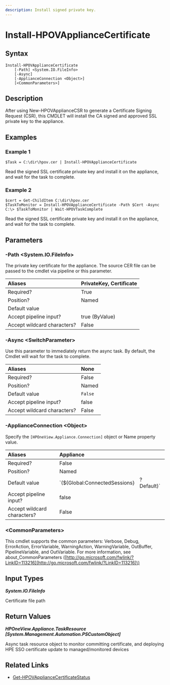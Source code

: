 ```yaml
---
description: Install signed private key.
---
```


# Install-HPOVApplianceCertificate

## Syntax

```text
Install-HPOVApplianceCertificate
    [-Path] <System.IO.FileInfo>
    [-Async]
    [-ApplianceConnection <Object>]
    [<CommonParameters>]
```

## Description

After using New-HPOVApplianceCSR to generate a Certificate Signing Request \(CSR\), this CMDLET will install the CA signed and approved SSL private key to the appliance.

## Examples

### Example 1

```text
$Task = C:\dir\hpov.cer | Install-HPOVApplianceCertificate
```

Read the signed SSL certificate private key and install it on the appliance, and wait for the task to complete.

### Example 2

```text
$cert = Get-ChildItem C:\dir\hpov.cer 
$TaskToMonitor = Install-HPOVApplianceCertificate -Path $Cert -Async
C:\> $TaskToMonitor | Wait-HPOVTaskComplete
```

Read the signed SSL certificate private key and install it on the appliance, and wait for the task to complete.

## Parameters

### -Path &lt;System.IO.FileInfo&gt;

The private key certificate for the appliance. The source CER file can be passed to the cmdlet via pipeline or this parameter.

| Aliases | PrivateKey, Certificate |
| :--- | :--- |
| Required? | True |
| Position? | Named |
| Default value |  |
| Accept pipeline input? | true \(ByValue\) |
| Accept wildcard characters? | False |

### -Async &lt;SwitchParameter&gt;

Use this parameter to immediately return the async task. By default, the Cmdlet will wait for the task to complete.

| Aliases | None |
| :--- | :--- |
| Required? | False |
| Position? | Named |
| Default value | `False` |
| Accept pipeline input? | false |
| Accept wildcard characters? | False |

### -ApplianceConnection &lt;Object&gt;

Specify the `[HPOneView.Appliance.Connection]` object or Name property value.

| Aliases | Appliance |  |
| :--- | :--- | :--- |
| Required? | False |  |
| Position? | Named |  |
| Default value | \`\(${Global:ConnectedSessions} | ? Default\)\` |
| Accept pipeline input? | false |  |
| Accept wildcard characters? | False |  |

### &lt;CommonParameters&gt;

This cmdlet supports the common parameters: Verbose, Debug, ErrorAction, ErrorVariable, WarningAction, WarningVariable, OutBuffer, PipelineVariable, and OutVariable. For more information, see about\_CommonParameters \([http://go.microsoft.com/fwlink/?LinkID=113216](http://go.microsoft.com/fwlink/?LinkID=113216)\)

## Input Types

_**System.IO.FileInfo**_

Certificate file path

## Return Values

_**HPOneView.Appliance.TaskResource \[System.Management.Automation.PSCustomObject\]**_

Async task resource object to monitor committing certificate, and deploying HPE SSO certificate update to managed/monitored devices

## Related Links

* [Get-HPOVApplianceCertificateStatus](get-hpovappliancecertificatestatus.md)

